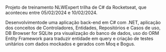 Projeto de treinamento NLWExpert trilha de C# da Rocketseat, que aconteceu entre 05/02/2024 e 10/02/2024.

Desenvolvimentode uma aplicação back-end em C# com .NET, aplicação dos conceitos de 
Controladores, Entidades, Repositórios e Casos de uso, DB Browser for SQLite pra visualização do banco de dados, 
uso do ORM Entity Framework para traduzir entidade em query e criação de testes unitários com dados mockados e gerados com Moq e Bogus.
